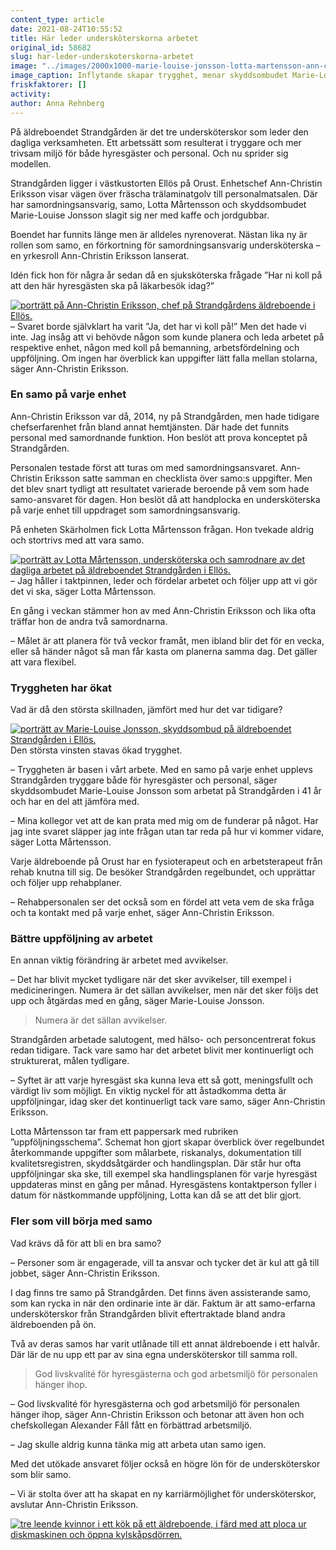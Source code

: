 ```yaml
---
content_type: article
date: 2021-08-24T10:55:52
title: Här leder undersköterskorna arbetet
original_id: 58682
slug: har-leder-underskoterskorna-arbetet
image: "../images/2000x1000-marie-louise-jonsson-lotta-martensson-ann-christin-eriksson-foto2-anna-rehnberg.jpg"
image_caption: Inflytande skapar trygghet, menar skyddsombudet Marie-Louise Jonsson på äldreboendet Strandgården. Lotta Mårtensson, i mitten, är samordnare på sin avdelning.  Systemet avlastar också chefen Ann-Christin Eriksson. 
friskfaktorer: []
activity:
author: Anna Rehnberg
---
```


På äldreboendet Strandgården är det tre undersköterskor som leder den dagliga verksamheten. Ett arbetssätt som resulterat i tryggare och mer trivsam miljö för både hyresgäster och personal. Och nu sprider sig modellen.

Strandgården ligger i västkustorten Ellös på Orust. Enhetschef Ann-Christin Eriksson visar vägen över fräscha trälaminatgolv till personalmatsalen. Där har samordningsansvarig, samo, Lotta Mårtensson och skyddsombudet Marie-Louise Jonsson slagit sig ner med kaffe och jordgubbar.

Boendet har funnits länge men är alldeles nyrenoverat. Nästan lika ny är rollen som samo, en förkortning för samordningsansvarig undersköterska – en yrkesroll Ann-Christin Eriksson lanserat.

Idén fick hon för några år sedan då en sjuksköterska frågade ”Har ni koll på att den här hyresgästen ska på läkarbesök idag?”

[![porträtt på Ann-Christin Eriksson, chef på Strandgårdens äldreboende i Ellös. ](https://www.suntarbetsliv.se/wp-content/uploads/2021/08/200x220-ann-christin-eriksson-foto-anna-rehnberg.jpg)](https://www.suntarbetsliv.se/wp-content/uploads/2021/08/200x220-ann-christin-eriksson-foto-anna-rehnberg.jpg)– Svaret borde självklart ha varit ”Ja, det har vi koll på!” Men det hade vi inte. Jag insåg att vi behövde någon som kunde planera och leda arbetet på respektive enhet, någon med koll på bemanning, arbetsfördelning och uppföljning. Om ingen har överblick kan uppgifter lätt falla mellan stolarna, säger Ann-Christin Eriksson.

### En samo på varje enhet

Ann-Christin Eriksson var då, 2014, ny på Strandgården, men hade tidigare chefserfarenhet från bland annat hemtjänsten. Där hade det funnits personal med samordnande funktion. Hon beslöt att prova konceptet på Strandgården.

Personalen testade först att turas om med samordningsansvaret. Ann-Christin Eriksson satte samman en checklista över samo:s uppgifter. Men det blev snart tydligt att resultatet varierade beroende på vem som hade samo-ansvaret för dagen. Hon beslöt då att handplocka en undersköterska på varje enhet till uppdraget som samordningsansvarig.

På enheten Skärholmen fick Lotta Mårtensson frågan. Hon tvekade aldrig och stortrivs med att vara samo.

[![porträtt av Lotta Mårtensson, undersköterska och samrodnare av det dagliga arbetet på äldreboendet Strandgården i Ellös.](https://www.suntarbetsliv.se/wp-content/uploads/2021/08/200x220-lotta-martensson2-foto-anna-rehnberg.jpg)](https://www.suntarbetsliv.se/wp-content/uploads/2021/08/200x220-lotta-martensson2-foto-anna-rehnberg.jpg)– Jag håller i taktpinnen, leder och fördelar arbetet och följer upp att vi gör det vi ska, säger Lotta Mårtensson.

En gång i veckan stämmer hon av med Ann-Christin Eriksson och lika ofta träffar hon de andra två samordnarna.

– Målet är att planera för två veckor framåt, men ibland blir det för en vecka, eller så händer något så man får kasta om planerna samma dag. Det gäller att vara flexibel.

### Tryggheten har ökat

Vad är då den största skillnaden, jämfört med hur det var tidigare?

[![porträtt av Marie-Louise Jonsson, skyddsombud på äldreboendet Strandgården i Ellös.](https://www.suntarbetsliv.se/wp-content/uploads/2021/08/200x220-marie-louise-jonsson-foto-anna-rehnberg.jpg)](https://www.suntarbetsliv.se/wp-content/uploads/2021/08/200x220-marie-louise-jonsson-foto-anna-rehnberg.jpg)Den största vinsten stavas ökad trygghet.

– Tryggheten är basen i vårt arbete. Med en samo på varje enhet upplevs Strandgården tryggare både för hyresgäster och personal, säger skyddsombudet Marie-Louise Jonsson som arbetat på Strandgården i 41 år och har en del att jämföra med.

– Mina kollegor vet att de kan prata med mig om de funderar på något. Har jag inte svaret släpper jag inte frågan utan tar reda på hur vi kommer vidare, säger Lotta Mårtensson.

Varje äldreboende på Orust har en fysioterapeut och en arbetsterapeut från rehab knutna till sig. De besöker Strandgården regelbundet, och upprättar och följer upp rehabplaner.

– Rehabpersonalen ser det också som en fördel att veta vem de ska fråga och ta kontakt med på varje enhet, säger Ann-Christin Eriksson.

### Bättre uppföljning av arbetet

En annan viktig förändring är arbetet med avvikelser.

– Det har blivit mycket tydligare när det sker avvikelser, till exempel i medicineringen. Numera är det sällan avvikelser, men när det sker följs det upp och åtgärdas med en gång, säger Marie-Louise Jonsson.

> Numera är det sällan avvikelser.

Strandgården arbetade salutogent, med hälso- och personcentrerat fokus redan tidigare. Tack vare samo har det arbetet blivit mer kontinuerligt och strukturerat, målen tydligare.

– Syftet är att varje hyresgäst ska kunna leva ett så gott, meningsfullt och värdigt liv som möjligt. En viktig nyckel för att åstadkomma detta är uppföljningar, idag sker det kontinuerligt tack vare samo, säger Ann-Christin Eriksson.

Lotta Mårtensson tar fram ett pappersark med rubriken ”uppföljningsschema”. Schemat hon gjort skapar överblick över regelbundet återkommande uppgifter som målarbete, riskanalys, dokumentation till kvalitetsregistren, skyddsåtgärder och handlingsplan. Där står hur ofta uppföljningar ska ske, till exempel ska handlingsplanen för varje hyresgäst uppdateras minst en gång per månad. Hyresgästens kontaktperson fyller i datum för nästkommande uppföljning, Lotta kan då se att det blir gjort.

### Fler som vill börja med samo

Vad krävs då för att bli en bra samo?

– Personer som är engagerade, vill ta ansvar och tycker det är kul att gå till jobbet, säger Ann-Christin Eriksson.

I dag finns tre samo på Strandgården. Det finns även assisterande samo, som kan rycka in när den ordinarie inte är där. Faktum är att samo-erfarna undersköterskor från Strandgården blivit eftertraktade bland andra äldreboenden på ön.

Två av deras samos har varit utlånade till ett annat äldreboende i ett halvår. Där lär de nu upp ett par av sina egna undersköterskor till samma roll.

> God livskvalité för hyresgästerna och god arbetsmiljö för personalen hänger ihop.

– God livskvalité för hyresgästerna och god arbetsmiljö för personalen hänger ihop, säger Ann-Christin Eriksson och betonar att även hon och chefskollegan Alexander Fåll fått en förbättrad arbetsmiljö.

– Jag skulle aldrig kunna tänka mig att arbeta utan samo igen.

Med det utökade ansvaret följer också en högre lön för de undersköterskor som blir samo.

– Vi är stolta över att ha skapat en ny karriärmöjlighet för undersköterskor, avslutar Ann-Christin Eriksson.

[![tre leende kvinnor i ett kök på ett äldreboende, i färd med att ploca ur diskmaskinen och öppna kylskåpsdörren. ](https://www.suntarbetsliv.se/wp-content/uploads/2021/08/750x450-marie-louise-jonsson-ann-christin-eriksson-lotta-martensson-foto3-anna-rehnberg.jpg)](https://www.suntarbetsliv.se/wp-content/uploads/2021/08/750x450-marie-louise-jonsson-ann-christin-eriksson-lotta-martensson-foto3-anna-rehnberg.jpg)


